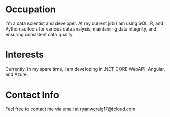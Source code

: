 # Occupation
I'm a data scientist and developer. 
At my current job I am using SQL, R, and Python as tools for various data analysis, maintaining data integrity, and ensuring consistent data quality.

# Interests
Currently, in my spare time, I am developing in .NET CORE WebAPI, Angular, and Azure.

# Contact Info
Feel free to contact me via email at ryanwcraig17@icloud.com
